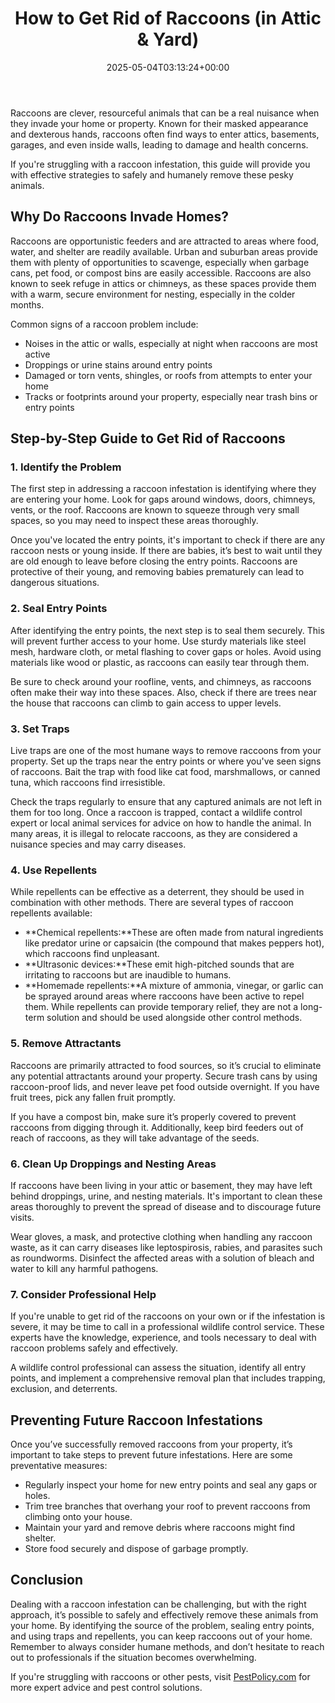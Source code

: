 ﻿---
layout: post
title: How to Get Rid of Raccoons (in Attic & Yard)
date: '2025-05-04T03:13:24+00:00'
categories:
- Guide
- Raccoons
tags: []
slug: /how-to-get-rid-of-raccoons/
lastmod: 2025-05-07T12:21:27+03:00
---

Raccoons are clever, resourceful animals that can be a real nuisance when they invade your home or property. Known for their masked appearance and dexterous hands, raccoons often find ways to enter attics, basements, garages, and even inside walls, leading to damage and health concerns.

If you're struggling with a raccoon infestation, this guide will provide you with effective strategies to safely and humanely remove these pesky animals.
## Why Do Raccoons Invade Homes?
Raccoons are opportunistic feeders and are attracted to areas where food, water, and shelter are readily available. Urban and suburban areas provide them with plenty of opportunities to scavenge, especially when garbage cans, pet food, or compost bins are easily accessible. Raccoons are also known to seek refuge in attics or chimneys, as these spaces provide them with a warm, secure environment for nesting, especially in the colder months.

Common signs of a raccoon problem include:
- Noises in the attic or walls, especially at night when raccoons are most active
- Droppings or urine stains around entry points
- Damaged or torn vents, shingles, or roofs from attempts to enter your home
- Tracks or footprints around your property, especially near trash bins or entry points
## Step-by-Step Guide to Get Rid of Raccoons
### 1. Identify the Problem
The first step in addressing a raccoon infestation is identifying where they are entering your home. Look for gaps around windows, doors, chimneys, vents, or the roof. Raccoons are known to squeeze through very small spaces, so you may need to inspect these areas thoroughly.

Once you've located the entry points, it's important to check if there are any raccoon nests or young inside. If there are babies, it’s best to wait until they are old enough to leave before closing the entry points. Raccoons are protective of their young, and removing babies prematurely can lead to dangerous situations.
### 2. Seal Entry Points
After identifying the entry points, the next step is to seal them securely. This will prevent further access to your home. Use sturdy materials like steel mesh, hardware cloth, or metal flashing to cover gaps or holes. Avoid using materials like wood or plastic, as raccoons can easily tear through them.

Be sure to check around your roofline, vents, and chimneys, as raccoons often make their way into these spaces. Also, check if there are trees near the house that raccoons can climb to gain access to upper levels.
### 3. Set Traps
Live traps are one of the most humane ways to remove raccoons from your property. Set up the traps near the entry points or where you've seen signs of raccoons. Bait the trap with food like cat food, marshmallows, or canned tuna, which raccoons find irresistible.

Check the traps regularly to ensure that any captured animals are not left in them for too long. Once a raccoon is trapped, contact a wildlife control expert or local animal services for advice on how to handle the animal. In many areas, it is illegal to relocate raccoons, as they are considered a nuisance species and may carry diseases.
### 4. Use Repellents
While repellents can be effective as a deterrent, they should be used in combination with other methods. There are several types of raccoon repellents available:
- **Chemical repellents:**These are often made from natural ingredients like predator urine or capsaicin (the compound that makes peppers hot), which raccoons find unpleasant.
- **Ultrasonic devices:**These emit high-pitched sounds that are irritating to raccoons but are inaudible to humans.
- **Homemade repellents:**A mixture of ammonia, vinegar, or garlic can be sprayed around areas where raccoons have been active to repel them.
While repellents can provide temporary relief, they are not a long-term solution and should be used alongside other control methods.
### 5. Remove Attractants
Raccoons are primarily attracted to food sources, so it’s crucial to eliminate any potential attractants around your property. Secure trash cans by using raccoon-proof lids, and never leave pet food outside overnight. If you have fruit trees, pick any fallen fruit promptly.

If you have a compost bin, make sure it’s properly covered to prevent raccoons from digging through it. Additionally, keep bird feeders out of reach of raccoons, as they will take advantage of the seeds.
### 6. Clean Up Droppings and Nesting Areas
If raccoons have been living in your attic or basement, they may have left behind droppings, urine, and nesting materials. It's important to clean these areas thoroughly to prevent the spread of disease and to discourage future visits.

Wear gloves, a mask, and protective clothing when handling any raccoon waste, as it can carry diseases like leptospirosis, rabies, and parasites such as roundworms. Disinfect the affected areas with a solution of bleach and water to kill any harmful pathogens.
### 7. Consider Professional Help
If you're unable to get rid of the raccoons on your own or if the infestation is severe, it may be time to call in a professional wildlife control service. These experts have the knowledge, experience, and tools necessary to deal with raccoon problems safely and effectively.

A wildlife control professional can assess the situation, identify all entry points, and implement a comprehensive removal plan that includes trapping, exclusion, and deterrents.
## Preventing Future Raccoon Infestations
Once you’ve successfully removed raccoons from your property, it’s important to take steps to prevent future infestations. Here are some preventative measures:
- Regularly inspect your home for new entry points and seal any gaps or holes.
- Trim tree branches that overhang your roof to prevent raccoons from climbing onto your house.
- Maintain your yard and remove debris where raccoons might find shelter.
- Store food securely and dispose of garbage promptly.
## Conclusion
Dealing with a raccoon infestation can be challenging, but with the right approach, it’s possible to safely and effectively remove these animals from your home. By identifying the source of the problem, sealing entry points, and using traps and repellents, you can keep raccoons out of your home. Remember to always consider humane methods, and don’t hesitate to reach out to professionals if the situation becomes overwhelming.

If you're struggling with raccoons or other pests, visit
[PestPolicy.com](https://pestpolicy.com)
for more expert advice and pest control solutions.